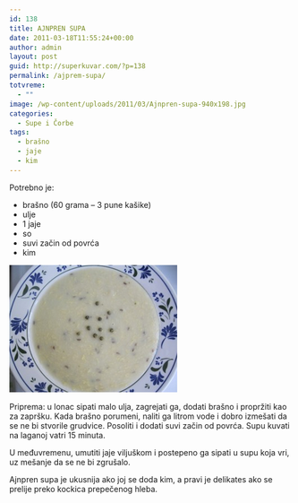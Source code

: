 ```yaml
---
id: 138
title: AJNPREN SUPA
date: 2011-03-18T11:55:24+00:00
author: admin
layout: post
guid: http://superkuvar.com/?p=138
permalink: /ajprem-supa/
totvreme:
  - ""
image: /wp-content/uploads/2011/03/Ajnpren-supa-940x198.jpg
categories:
  - Supe i Čorbe
tags:
  - brašno
  - jaje
  - kim
---
```

Potrebno je:

  * brašno (60 grama &#8211; 3 pune kašike)
  * ulje
  * 1 jaje
  * so
  * suvi začin od povrća
  * kim

<img class="alignnone size-medium wp-image-3722" title="Ajnpren supa" src="/wp-content/uploads/2011/03/Ajnpren-supa-e1342433699327-300x227.jpg" alt="" width="300" height="227" /> 

Priprema: u lonac sipati malo ulja, zagrejati ga, dodati brašno i propržiti kao za zapršku. Kada brašno porumeni, naliti ga litrom vode i dobro izmešati da se ne bi stvorile grudvice. Posoliti i dodati suvi začin od povrća. Supu kuvati na laganoj vatri 15 minuta.

U međuvremenu, umutiti jaje viljuškom i postepeno ga sipati u supu koja vri, uz mešanje da se ne bi zgrušalo.

Ajnpren supa je ukusnija ako joj se doda kim, a pravi je delikates ako se prelije preko kockica prepečenog hleba.